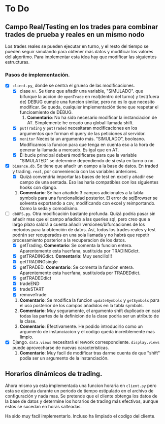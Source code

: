# To Do

## Campo Real/Testing en los trades para combinar trades de prueba y reales en un mismo nodo

Los trades reales se pueden ejecutar en turno, y el resto del tiempo se pueden seguir simulando para obtener más datos y modificar los valores del algoritmo. Para implementar esta idea hay que modificar las siguientes estructuras.

### Pasos de implementación.

- [x] ```client.py```, donde se centra el grueso de las modificaciones.
    - [x] clase ```AT```. Se tiene que añadir una variable, "SIMULADO". que bifurque la accion de ```openTrade``` en real(dentro del turno) y test(fuera de) DEBUG cumple una funcion similar, pero no es lo que necesito modificar. Se queda, cualquier implementación tiene que respetar el funcioamiento de DEBUG.
		1. __Comentario__: No ha sido necesario modificar la instanciacion de AT. Simplemente he creado una global llamada shift. 
	- [x] ```putTrading``` y ```putTraded``` necesitaran modificaciones en los argumentos que forman el query de las peticiones al servidor.
	- [x] ```monitor``` Necesita un argumento más. "SIMULADO", booleano. Modificamos la funcion para que tenga en cuenta eso a la hora de generar la llamada a mercado. Es igal que en AT.
	- [x] El bucle principal deberá modificarse para que la variable "SIMULATED" se determine dependiendo de si esta en turno o no. 
- [x] ```binance.db```. Se tiene que añadir un campo a la base de datos. En traded y trading. ```real```, por conveniencia con las variables anteriores.
    - [x] Quizá convendría importar las bases de test en excel y añadir ese campo de una sentada. Eso las haría compatibles con los siguientes hooks con django.
	1. __Comentario__: Se han añadido 3 campos adicionales a la tabla symbols para una funcionalidad posterior. El error de sqlBrowser se solventa exportando a csv, modificando con excel y reimportando. Como la seda y comodísimo.
- [ ] ```dbOPS.py```. Otra modificación bastante profunda. Quizá podría pasar sin añadir mas que el campo añadido a las queries sql, pero creo que a largo plazo saldrá a cuenta añadir versiones/bifurcaciones de los metodos para la obtención de datos. Así, todos los trades reales y test podrán ser recuperados en una sola llamada y no habrá que repetir procesamiento posterior a la recuperacion de los datos.
    - [x] getTrading. __Comentario__: Se comenta la funcion entera. Aparentemente esta huerfana, sustituida por TRADINGdict.
	- [x] getTRADINGdict. __Comentario__: Muy sencillo!!!
	- [x] getTRADINGsingle
	- [x] getTRADED. __Comentario__: Se comenta la funcion entera. Aparentemente esta huerfana, sustituioda por TRADEDdict.
	- [x] getTRADEDdict
	- [x] tradeEND
	- [x] tradeSTART
	- [x] removeTrade
	1. __Comentario__: Se modifica la funcion ```updateSymbols``` y ```getSymbols``` para el uso posterior de los campos añadidos en la tabla symbols.
	2. __Comentario__: Muy seguramente, el argumento shift duplicado en casi todas las partes de la definicion de la clase podria ser un atributo de la clase.
	3. __Comentario__: Efectivamente. He podido introducirlo como un argumento de instanciacion y el codigo queda increiblemente mas limpio.
- [x] Django. ```data.views``` necesitará el rework correspondiente. ```display.views``` puede aprovecharse de nuevas caracteristicas.
	1. __Comentario__: Muy facil de modificar tras darme cuenta de que "shift" podía ser un argumento de la instanciación.

## Horarios dinámicos de trading.

Ahora mismo ya esta implementada una funcion horaria en ```client.py``` pero esta se ejecuta durante un periodo de tiempo estipulado en el archivo de configuración y nada mas. Se pretende que el cliente obtenga los datos de la base de datos y determine los horarios de trading más efectivos, aunque estos se sucedan en horas salteadas.

Ha sido muy facil implementarlo. Incluso ha limpiado el codigo del cliente.
